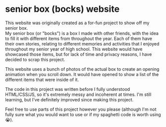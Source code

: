 # senior box (bocks) website
This website was originally created as a for-fun project to show off my senior box.  
My senior box (or "bocks") is a box I made with other friends, with the idea to fill it with different items from throughout the year.
Each of them have their own stories, relating to different memories and activities that I enjoyed throughout my senior year of high school.
This website would have showcased those items, but for lack of time and privacy reasons, I have decided to scrap this project.

This website uses a bunch of photos of the actual box to create an opening animation when you scroll down.
It would have opened to show a list of the different items that were inside of it.

The code in this project was written before I fully understood HTML/CSS/JS, so it's extremely messy and incoherent at times.
I'm still learning, but I've definitely improved since making this project.

Feel free to use parts of this project however you please (although I'm not fully sure what you would want to use or if my spaghetti code is worth using 😭).